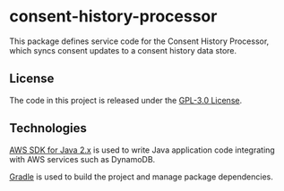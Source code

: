 # consent-history-processor
This package defines service code for the Consent History Processor, which syncs consent updates to a consent history data store.

## License
The code in this project is released under the [GPL-3.0 License](LICENSE).

## Technologies
[AWS SDK for Java 2.x](https://docs.aws.amazon.com/sdk-for-java/latest/developer-guide) is used to write Java application code integrating with AWS services such as DynamoDB.

[Gradle](https://docs.gradle.org) is used to build the project and manage package dependencies.
